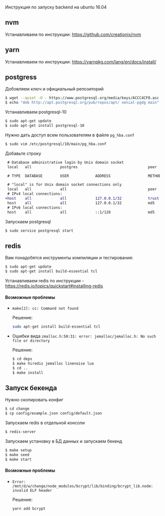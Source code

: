 Инструкция по запуску backend на ubuntu 16.04

## nvm

Устанавливаем по инструкции: https://github.com/creationix/nvm

## yarn

Устанавливаем по инструкции: https://yarnpkg.com/lang/en/docs/install/

## postgress

Добовляем ключ и официальный репозиторий

```sh
$ wget --quiet -O - https://www.postgresql.org/media/keys/ACCC4CF8.asc | sudo apt-key add -
$ echo "deb http://apt.postgresql.org/pub/repos/apt/ xenial-pgdg main" | sudo tee /etc/apt/sources.list.d/pgdg.list
```

Устанавливаем postgresql-10

```sh
$ sudo apt-get update
$ sudo apt-get install postgresql-10
```

Нужно дать доступ всем пользователям в файле `pg_hba.conf`

```sh
$ sudo vim /etc/postgresql/10/main/pg_hba.conf
```
Добавьте строку

```diff
 # Database administrative login by Unix domain socket
 local   all             postgres                                peer

 # TYPE  DATABASE        USER            ADDRESS                 METHOD

 # "local" is for Unix domain socket connections only
 local   all             all                                     peer
 # IPv4 local connections:
+host    all             all             127.0.0.1/32            trust
 host    all             all             127.0.0.1/32            md5
 # IPv6 local connections:
 host    all             all             ::1/128                 md5
```

Запускаем postgresql

```sh
$ sudo service postgresql start
```

## redis

Вам понадобятся инструменты компиляции и тестирования:

```sh
$ sudo apt-get update
$ sudo apt-get install build-essential tcl
```

Устанавливаем redis по инструкции - https://redis.io/topics/quickstart#installing-redis

#### Возможные проблемы

* `make[2]: cc: Command not found`
        
  Решение: 
  ```sh
  sudo apt-get install build-essential tcl
  ```

* Ошибки вида `zmalloc.h:50:31: error: jemalloc/jemalloc.h: No such file or directory`
        
  Решение:
  ```sh
  $ cd deps
  $ make hiredis jemalloc linenoise lua
  $ cd ..
  $ make install
  ```

## Запуск бекенда

Нужно скопировать конфиг

```sh
$ cd change
$ cp config/example.json config/default.json
```

Запускаем redis в отдельной консоли

```sh
$ redis-server
```

Запускаем установку в БД данных и запускаем бекенд

```sh
$ make setup
$ make seed
$ make start
```

#### Возможные проблемы

* `Error: /mnt/d/w/change/node_modules/bcrypt/lib/binding/bcrypt_lib.node: invalid ELF header`

  Решение:
  ```sh
  yarn add bcrypt
  ```
